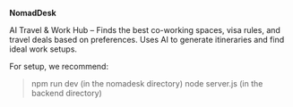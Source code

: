 **NomadDesk**

AI Travel & Work Hub – Finds the best co-working spaces, visa rules, and travel deals based on preferences. Uses AI to generate itineraries and find ideal work setups. 

For setup, we recommend: 
> npm run dev (in the nomadesk directory)
> node server.js (in the backend directory) 
